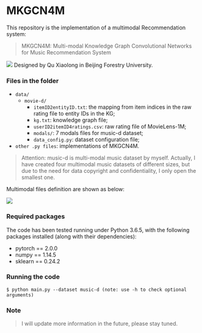 # MKGCN4M

This repository is the implementation of a multimodal Recommendation system:
> MKGCN4M: Multi-modal Knowledge Graph Convolutional Networks for Music Recommendation System 

![](https://static.qinux.top/mkgcn4m_github/framework-mkgcn4m.png)
Designed by Qu Xiaolong in Beijing Forestry University.

### Files in the folder

- `data/`
  - `movie-d/`
    - `itemID2entityID.txt`: the mapping from item indices in the raw rating file to entity IDs in the KG;
    - `kg.txt`: knowledge graph file;
    - `userID2itemID4ratings.csv`: raw rating file of MovieLens-1M;
    - `modals/`: 7 modals files for music-d dataset;
    - `data_config.py`: dataset configuration file;
- `other .py files`: implementations of MKGCN4M.
>Attention: music-d is multi-modal music dataset by myself. Actually, I have created four multimodal 
> music datasets of different sizes, but due to the need for data copyright and confidentiality,
> I only open the smallest one.

Multimodal files definition are shown as below:

![](https://static.qinux.top/mkgcn4m_github/modals_explanation.png)

### Required packages
The code has been tested running under Python 3.6.5, with the following packages installed (along with their dependencies):
- pytorch == 2.0.0
- numpy == 1.14.5
- sklearn == 0.24.2


### Running the code
```
$ python main.py --dataset music-d (note: use -h to check optional arguments)
```
### Note
>I will update more information in the future, please stay tuned.
